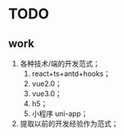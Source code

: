 # TODO

## work

1. 各种技术/端的开发范式；
   1. react+ts+antd+hooks；
   2. vue2.0；
   3. vue3.0；
   4. h5；
   5. 小程序 uni-app；
2. 提取以前的开发经验作为范式；
